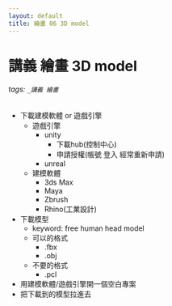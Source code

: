 ```yaml
---
layout: default
title: 繪畫 06 3D model
---
```


# 講義 繪畫  3D model

###### tags: `_講義 繪畫`

* 下載建模軟體 or 遊戲引擎
  * 遊戲引擎
    * unity
      * 下載hub(控制中心)
      * 申請授權(帳號 登入 經常重新申請)
    * unreal
  * 建模軟體
    * 3ds Max
    * Maya
    * Zbrush
    * Rhino(工業設計)
* 下載模型
  * keyword: free human head model
  * 可以的格式
    * .fbx
    * .obj
  * 不要的格式
    * .pcl
* 用建模軟體/遊戲引擎開一個空白專案
* 把下載到的模型拉進去

